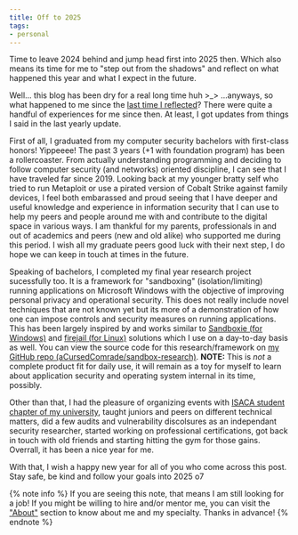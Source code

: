 ```yaml
---
title: Off to 2025
tags:
- personal
---
```

Time to leave 2024 behind and jump head first into 2025 then. Which also means its time for me to "step out from the shadows" and reflect on what happened this year and what I expect in the future.

<!--more-->

Well... this blog has been dry for a real long time huh >_> ...anyways, so what happened to me since the [last time I reflected](/into-2024)? There were quite a handful of experiences for me since then. At least, I got updates from things I said in the last yearly update.

First of all, I graduated from my computer security bachelors with first-class honors! Yippeeee! The past 3 years (+1 with foundation program) has been a rollercoaster. From actually understanding programming and deciding to follow computer security (and networks) oriented discipline, I can see that I have traveled far since 2019. Looking back at my younger bratty self who tried to run Metaploit or use a pirated version of Cobalt Strike against family devices, I feel both embarassed and proud seeing that I have deeper and useful knowledge and experience in information security that I can use to help my peers and people around me with and contribute to the digital space in various ways. I am thankful for my parents, professionals in and out of academics and peers (new and old alike) who supported me during this period. I wish all my graduate peers good luck with their next step, I do hope we can keep in touch at times in the future.

Speaking of bachelors, I completed my final year research project sucessfully too. It is a framework for "sandboxing" (isolation/limiting) running applications on Microsoft Windows with the objective of improving personal privacy and operational security. This does not really include novel techniques that are not known yet but its more of a demonstration of how one can impose controls and security measures on running applications. This has been largely inspired by and works similar to [Sandboxie (for Windows)](https://github.com/sandboxie-plus/Sandboxie) and [firejail (for Linux)](https://github.com/netblue30/firejail) solutions which I use on a day-to-day basis as well. You can view the source code for this research/framework on [my GitHub repo (aCursedComrade/sandbox-research)](https://github.com/aCursedComrade/sandbox-research). **NOTE:** This is *not* a complete product fit for daily use, it will remain as a toy for myself to learn about application security and operating system internal in its time, possibly.

Other than that, I had the pleasure of organizing events with [ISACA student chapter of my university](https://www.linkedin.com/company/isacansbm/posts/), taught juniors and peers on different technical matters, did a few audits and vulnerability discolsures as an independant security researcher, started working on professional certifications, got back in touch with old friends and starting hitting the gym for those gains. Overrall, it has been a nice year for me.

With that, I wish a happy new year for all of you who come across this post. Stay safe, be kind and follow your goals into 2025 o7

{% note info %}
If you are seeing this note, that means I am still looking for a job! If you might be willing to hire and/or mentor me, you can visit the ["About"](/about) section to know about me and my specialty. Thanks in advance!
{% endnote %}
